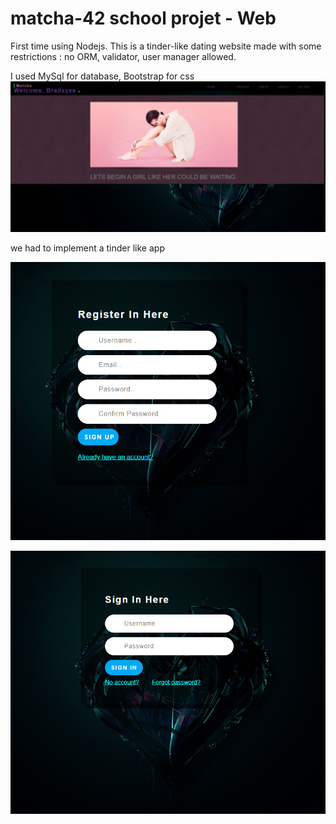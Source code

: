 # matcha-42 school projet - Web

First time using Nodejs. This is a tinder-like dating website made with some restrictions : no ORM, validator, user manager allowed.

I used MySql for database, Bootstrap for css
![Screenshot](index.png)

we had to implement a tinder like app 

![Screenshot](register.png)

![Screenshot](login.png)
